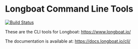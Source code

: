 # Longboat Command Line Tools

[![Build Status](https://travis-ci.org/longboatio/cli.svg?branch=master)](https://travis-ci.org/longboatio/cli)

These are the CLI tools for Longboat: https://www.longboat.io/

The documentation is available at: https://docs.longboat.io/cli/

